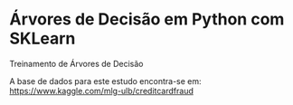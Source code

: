 # Árvores de Decisão em Python com SKLearn

Treinamento de Árvores de Decisão


A base de dados para este estudo encontra-se em:
https://www.kaggle.com/mlg-ulb/creditcardfraud
